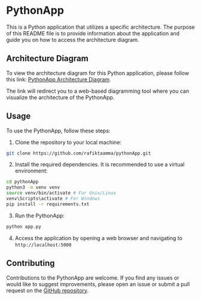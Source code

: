 # PythonApp
This is a Python application that utilizes a specific architecture. The purpose of this README file is to provide information about the application and guide you on how to access the architecture diagram.

  

## Architecture Diagram

To view the architecture diagram for this Python application, please follow this link: [PythonApp Architecture Diagram](https://app.diagrams.net/#G1pr2uKnZFAO6hM8LVuTWMDhZs8kfV3gJe).

The link will redirect you to a web-based diagramming tool where you can visualize the architecture of the PythonApp.

## Usage

  
To use the PythonApp, follow these steps:

1. Clone the repository to your local machine:

```bash
git clone https://github.com/rafiktaamma/pythonApp.git
```
 2. Install the required dependencies. It is recommended to use a virtual environment:
```bash
cd pythonApp
python3 -m venv venv 
source venv/bin/activate # For Unix/Linux 
venv\Scripts\activate # For Windows 
pip install -r requirements.txt
```
 3. Run the PythonApp:
```bash
python app.py
```
 4. Access the application by opening a web browser and navigating to `http://localhost:5000`


## Contributing

Contributions to the PythonApp are welcome. If you find any issues or would like to suggest improvements, please open an issue or submit a pull request on the [GitHub repository](https://github.com/rafiktaamma/pythonApp).

